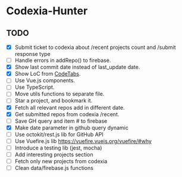 # Codexia-Hunter

## TODO

- [x] Submit ticket to codexia about /recent projects count and /submit response type
- [ ] Handle errors in addRepo() to firebase.
- [x] Show last commit date instead of last_update date.
- [x] Show LoC from [CodeTabs](https://codetabs.com/).
- [ ] Use Vue.js components.
- [ ] Use TypeScript.
- [ ] Move utils functions to separate file.
- [ ] Star a project, and bookmark it.
- [x] Fetch all relevant repos add in different date.
- [x] Get submitted repos from codexia /recent.
- [ ] Save GH query and item # to firebase
- [x] Make date parameter in github query dynamic
- [ ] Use octokit/rest.js lib for GitHub API
- [ ] Use Vuefire.js lib https://vuefire.vuejs.org/vuefire/#why
- [ ] Introduce a testing lib (jest, mocha)
- [ ] Add interesting projects section
- [ ] Fetch only new projects from codexia
- [ ] Clean data/firebase.js functions
